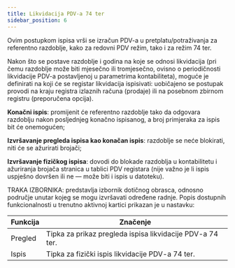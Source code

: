 ```yaml
---
title: Likvidacija PDV-a 74 ter
sidebar_position: 6
---
```


Ovim postupkom ispisa vrši se izračun PDV-a u pretplatu/potraživanja za referentno razdoblje, kako za redovni PDV režim, tako i za režim 74 ter.

Nakon što se postave razdoblje i godina na koje se odnosi likvidacija (pri čemu razdoblje može biti mjesečno ili tromjesečno, ovisno o periodičnosti likvidacije PDV-a postavljenoj u parametrima kontabiliteta), moguće je definirati na koji će se registar likvidacija ispisivati: uobičajeno se postupak provodi na kraju registra izlaznih računa (prodaje) ili na posebnom zbirnom registru (preporučena opcija).

**Konačni ispis**: promijenit će referentno razdoblje tako da odgovara razdoblju nakon posljednjeg konačno ispisanog, a broj primjeraka za ispis bit će onemogućen;

**Izvršavanje pregleda ispisa kao konačan ispis**: razdoblje se neće blokirati, niti će se ažurirati brojači;

**Izvršavanje fizičkog ispisa**: dovodi do blokade razdoblja u kontabilitetu i ažuriranja brojača stranica u tablici PDV registara (nije važno je li ispis uspješno dovršen ili ne — može biti i ispis u datoteku). 

TRAKA IZBORNIKA: predstavlja izbornik dotičnog obrasca, odnosno područje unutar kojeg se mogu izvršavati određene radnje. Popis dostupnih funkcionalnosti u trenutno aktivnoj kartici prikazan je u nastavku:

| Funkcija | Značenje |
| --- | --- |
| Pregled | Tipka za prikaz pregleda ispisa likvidacije PDV-a 74 ter. |
| Ispis | Tipka za fizički ispis likvidacije PDV-a 74 ter. |






